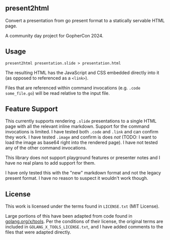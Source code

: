 present2html
-----

Convert a presentation from go present format to a statically servable HTML page.

A community day project for GopherCon 2024.

## Usage

```
present2html presentation.slide > presentation.html
```

The resulting HTML has the JavaScript and CSS embedded directly into it (as opposed to referenced as a `<link>`).

Files that are referenced within command invocations (e.g. `.code some_file.go`) will be read relative to the input file.

## Feature Support

This currently supports rendering `.slide` presentations to a single HTML page with all the relevant inline markdown. Support for the command invocations is limited. I have tested both `.code` and `.link` and can confirm they work. I have tested `.image` and confirm is does _not_ (TODO: I want to load the image as base64 right into the rendered page). I have not tested any of the other command invocations.

This library does not support playground features or presenter notes and I have no real plans to add support for them.

I have only tested this with the "new" markdown format and not the legacy present format. I have no reason to suspect it wouldn't work though.

## License

This work is licensed under the terms found in `LICENSE.txt` (MIT License).

Large portions of this have been adapted from code found in [golang.org/x/tools](https://cs.opensource.google/go/x/tools). Per the conditions of their license, the original terms are included in `GOLANG_X_TOOLS_LICENSE.txt`, and I have added comments to the files that were adapted directly.
